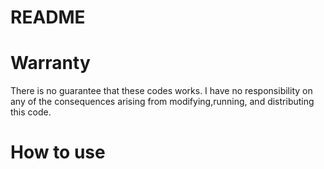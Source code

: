 README
=====

# Warranty
There is no guarantee that these codes works. 
I have no responsibility on any of the consequences arising from modifying,running, and distributing this code.

# How to use
